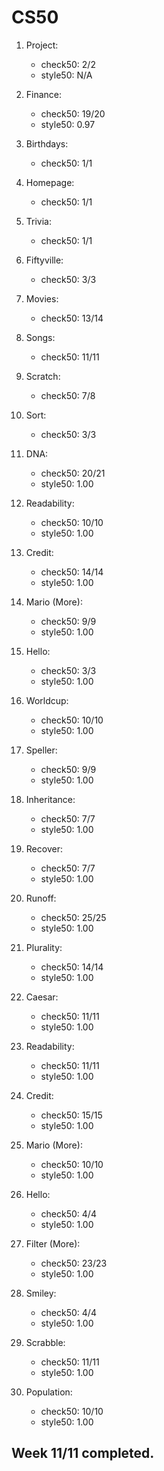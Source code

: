 # CS50

1. Project:
   - check50: 2/2
   - style50: N/A

2. Finance:
   - check50: 19/20
   - style50: 0.97

3. Birthdays:
   - check50: 1/1

4. Homepage:
   - check50: 1/1

5. Trivia:
   - check50: 1/1

6. Fiftyville:
   - check50: 3/3

7. Movies:
   - check50: 13/14

8. Songs:
   - check50: 11/11

9. Scratch:
   - check50: 7/8

10. Sort:
    - check50: 3/3

11. DNA:
    - check50: 20/21
    - style50: 1.00

12. Readability:
    - check50: 10/10
    - style50: 1.00

13. Credit:
    - check50: 14/14
    - style50: 1.00

14. Mario (More):
    - check50: 9/9
    - style50: 1.00

15. Hello:
    - check50: 3/3
    - style50: 1.00

16. Worldcup:
    - check50: 10/10
    - style50: 1.00

17. Speller:
    - check50: 9/9
    - style50: 1.00

18. Inheritance:
    - check50: 7/7
    - style50: 1.00

19. Recover:
    - check50: 7/7
    - style50: 1.00

20. Runoff:
    - check50: 25/25
    - style50: 1.00

21. Plurality:
    - check50: 14/14
    - style50: 1.00

22. Caesar:
    - check50: 11/11
    - style50: 1.00

23. Readability:
    - check50: 11/11
    - style50: 1.00

24. Credit:
    - check50: 15/15
    - style50: 1.00

25. Mario (More):
    - check50: 10/10
    - style50: 1.00

26. Hello:
    - check50: 4/4
    - style50: 1.00

27. Filter (More):
    - check50: 23/23
    - style50: 1.00

28. Smiley:
    - check50: 4/4
    - style50: 1.00

29. Scrabble:
    - check50: 11/11
    - style50: 1.00

30. Population:
    - check50: 10/10
    - style50: 1.00
   
## Week 11/11 completed.

